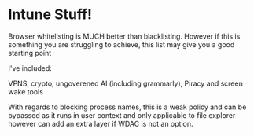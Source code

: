 # Intune Stuff!  

Browser whitelisting is MUCH better than blacklisting. However if this is something you are struggling to achieve, this list may give you a good starting point  

I've included:  

VPNS, crypto, ungoverened AI (including grammarly), Piracy and screen wake tools   


With regards to blocking process names, this is a weak policy and can be bypassed as it runs in user context and only applicable to file explorer however can add an extra layer if WDAC is not an option.
